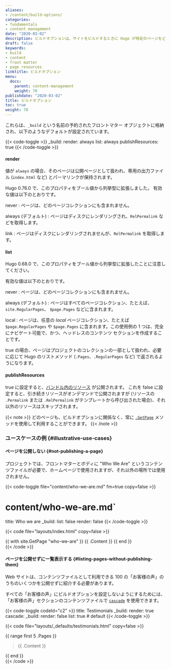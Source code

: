 ```yaml
---
aliases:
- /content/build-options/
categories:
- fundamentals
- content management
date: "2020-03-02"
description: ビルドオプションは、サイトをビルドするときに Hugo が特定のページをどのように処理する必要があるかを定義するのに役立ちます。
draft: false
keywords:
- build
- content
- front matter
- page resources
linktitle: ビルドオプション
menu:
  docs:
    parent: content-management
    weight: 70
publishdate: "2020-03-02"
title: ビルドオプション
toc: true
weight: 70
---
```


これらは、`_build` という名前の予約されたフロントマター オブジェクトに格納され、以下のようなデフォルトが設定されています。

{{< code-toggle >}}
_build:
  render: always
  list: always
  publishResources: true
{{< /code-toggle >}}

#### render

値が `always` の場合、そのページは公開ページとして扱われ、専用の出力ファイル (`index.html` など) とパーマリンクが保持されます。

Hugo 0.76.0 で、このプロパティをブール値から列挙型に拡張しました。 有効な値は以下のとおりです。

never
: ページは、どのページコレクションにも含まれません。

always (デフォルト)
: ページはディスクにレンダリングされ、`RelPermalink` などを取得します。

link
: ページはディスクにレンダリングされませんが、`RelPermalink` を取得します。

#### list

Hugo 0.68.0 で、このプロパティをブール値から列挙型に拡張したことに注意してください。

有効な値は以下のとおりです。

never
: ページは、どのページコレクションにも含まれません。

always (デフォルト)
: ページはすべてのページコレクション、たとえば、 `site.RegularPages`、 `$page.Pages` などに含まれます。

local
: ページは、任意の _local_ ページコレクション、たとえば `$page.RegularPages` や `$page.Pages` に含まれます。この使用例の 1 つは、完全にナビゲート可能で、かつ、ヘッドレスのコンテンツ セクションを作成することです。

true の場合、ページはプロジェクトのコレクションの一部として扱われ、必要に応じて Hugo のリストメソッド (`.Pages`、`.RegularPages` など) で返されるようになります。

#### publishResources

true に設定すると、[バンドル内のリソース](/content-management/page-bundles) が公開されます。
これを false に設定すると、引き続きリソースがオンデマンドで公開されますが (リソースの `.Permalink` または `.RelPermalink` がテンプレートから呼び出された場合)、それ以外のリソースはスキップされます。

{{< note >}}
どのページも、ビルドオプションに関係なく、常に [`.GetPage`](/function/getpage) メソッドを使用して利用することができます。
{{< /note >}}



### ユースケースの例 {#illustrative-use-cases}

#### ページを公開しない {#not-publishing-a-page}

プロジェクトでは、フロントマターとボディに "Who We Are" というコンテンツファイルが必要で、ホームページで使用されますが、それ以外の場所では使用されません。

{{< code-toggle file="content/who-we-are.md" fm=true copy=false >}}
# content/who-we-are.md`
title: Who we are
_build:
 list: false
 render: false
{{< /code-toggle >}}

{{< code file="layouts/index.html" copy=false >}}
<section id="who-we-are">
{{ with site.GetPage "who-we-are" }}
  {{ .Content }}
{{ end }}
</section>
{{< /code >}}

#### ページを公開せずに一覧表示する {#listing-pages-without-publishing-them}

Web サイトは、コンテンツファイルとして利用できる 100 の「お客様の声」のうちのいくつかを公開せずに紹介する必要があります。

すべての「お客様の声」にビルドオプションを設定しないようにするためには、「お客様の声」セクションのコンテンツファイルで [`cascade`](/content-management/front-matter#front-matter-cascade) を使用できます。

{{< code-toggle codeId="c2" >}}
title: Testimonials
_build:
  render: true
cascade:
  _build:
    render: false
    list: true # default
{{< /code-toggle >}}

{{< code file="layouts/_defaults/testimonials.html" copy=false >}}
<section id="testimonials">
{{ range first 5 .Pages }}
  <blockquote cite="{{ .Params.cite }}">
    {{ .Content }}
  </blockquote>
{{ end }}
</section>
{{< /code >}}
